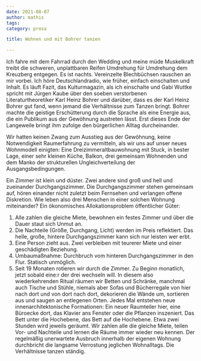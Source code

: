 ```yaml
---
date: 2021-08-07
author: mathis
tags:
category: prosa

title: Wohnen und mit Bohrer tanzen

---
```


Ich fahre mit dem Fahrrad durch den Wedding und meine müde Muskelkraft treibt die schweren, unplattbaren Reifen Umdrehung für Umdrehung dem Kreuzberg entgegen. Es ist nachts. Vereinzelte Blechbüchsen rauschen an mir vorbei. Ich höre Deutschlandradio, wie früher, einfach einschalten und Inhalt. Es läuft Fazit, das Kulturmagazin, als ich einschalte und Gabi Wuttke spricht mit Jürgen Kaube über den soeben verstorbenen Literaturtheoretiker Karl Heinz Bohrer und darüber, dass es der Karl Heinz Bohrer gut fand, wenn jemand die Verhältnisse zum Tanzen bringt. Bohrer machte die geistige Erschütterung durch die Sprache als eine Energie aus, die ein Publikum aus der Gewöhnung austreten lässt. Erst dieses Ende der Langeweile bringt ihm zufolge den bürgerlichen Alltag durcheinander.

Wir hatten keinen Zwang zum Ausstieg aus der Gewöhnung, keine Notwendigkeit Raumerfahrung zu vermitteln, als wir uns auf unser neues Wohnmodell einigten: Eine Dreizimmeraltbauwohnung mit Stuck, in bester Lage, einer sehr kleinen Küche, Balkon, drei gemeinsam Wohnenden und dem Manko der strukturellen Ungleichverteilung der Ausgangsbedingungen. 

Ein Zimmer ist klein und düster. Zwei andere sind groß und hell und zueinander Durchgangszimmer. Die Durchgangszimmer stehen gemeinsam auf, hören einander nicht zuletzt beim Fernsehen und verlangen offene Diskretion. Wie leben also drei Menschen in einer solchen Wohnung miteinander? Ein ökonomisches Allokationsproblem öffentlicher Güter:

1. Alle zahlen die gleiche Miete, bewohnen ein festes Zimmer und über die Dauer staut sich Unmut an.
2. Die Nachteile (Größe, Durchgang, Licht) werden im Preis reflektiert. Das helle, große, hintere Durchgangszimmer kann sich nur leisten wer erbt.
3. Eine Person zieht aus. Zwei verbleiben mit teurerer Miete und einer geschädigten Beziehung.
4. Umbaumaßnahme: Durchbruch vom hinteren Durchgangszimmer in den Flur. Statisch unmöglich.
5. Seit 19 Monaten rotieren wir durch die Zimmer. Zu Beginn monatlich, jetzt sobald eine:r der drei wechseln will. In diesem also wiederkehrenden Ritual räumen wir Betten und Schränke, manchmal auch Tische und Stühle, niemals aber Sofas und Bücherregale von hier nach dort und von dort nach dort, dekorieren die Wände um, sortieren aus und saugen an entlegenen Orten. Jedes Mal entstehen neue innenarchitektonische Formationen: Ein neuer Raumteiler hier, eine Büroecke dort, das Klavier ans Fenster oder die Pflanzen inszeniert. Das Bett unter die Hochebene, das Bett auf die Hochebene. Etwa zwei Stunden wird jeweils geräumt. Wir zahlen alle die gleiche Miete, teilen Vor- und Nachteile und lernen die Räume immer wieder neu kennen. Der regelmäßig unerwartete Ausbruch innerhalb der eigenen Wohnung durchbricht die langsame Verrostung jeglichen Wohnalltags. Die Verhältnisse tanzen ständig.